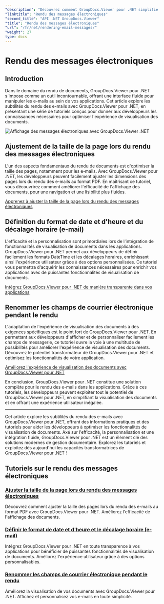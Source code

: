 ```yaml
---
"description": "Découvrez comment GroupDocs.Viewer pour .NET simplifie le rendu des e-mails au format PDF. Apprenez à ajuster la taille des pages, à définir le format DateTime et à renommer les champs efficacement."
"linktitle": "Rendu des messages électroniques"
"second_title": "API .NET GroupDocs.Viewer"
"title": "Rendu des messages électroniques"
"url": "/fr/net/rendering-email-messages/"
"weight": 27
type: docs
---
```

# Rendu des messages électroniques

## Introduction

Dans le domaine du rendu de documents, GroupDocs.Viewer pour .NET s'impose comme un outil incontournable, offrant une interface fluide pour manipuler les e-mails au sein de vos applications. Cet article explore les subtilités du rendu des e-mails avec GroupDocs.Viewer pour .NET, en présentant une série de tutoriels conçus pour donner aux développeurs les connaissances nécessaires pour optimiser l'expérience de visualisation des documents.

![Affichage des messages électroniques avec GroupDocs.Viewer .NET](/viewer/rendering-email-messages/image.png)

## Ajustement de la taille de la page lors du rendu des messages électroniques

L'un des aspects fondamentaux du rendu de documents est d'optimiser la taille des pages, notamment pour les e-mails. Avec GroupDocs.Viewer pour .NET, les développeurs peuvent facilement ajuster les dimensions des pages lors du rendu des e-mails au format PDF. En maîtrisant ce tutoriel, vous découvrirez comment améliorer l'efficacité de l'affichage des documents, pour une navigation et une lisibilité plus fluides.

[Apprenez à ajuster la taille de la page lors du rendu des messages électroniques](./adjust-page-size-email/)

## Définition du format de date et d'heure et du décalage horaire (e-mail)

L'efficacité et la personnalisation sont primordiales lors de l'intégration de fonctionnalités de visualisation de documents dans les applications. GroupDocs.Viewer pour .NET permet aux développeurs de définir facilement les formats DateTime et les décalages horaires, enrichissant ainsi l'expérience utilisateur grâce à des options personnalisées. Ce tutoriel vous permettra d'acquérir les connaissances nécessaires pour enrichir vos applications avec de puissantes fonctionnalités de visualisation de documents.

[Intégrez GroupDocs.Viewer pour .NET de manière transparente dans vos applications](./set-date-time-format-offset-email/)

## Renommer les champs de courrier électronique pendant le rendu

L'adaptation de l'expérience de visualisation des documents à des exigences spécifiques est le point fort de GroupDocs.Viewer pour .NET. En permettant aux développeurs d'afficher et de personnaliser facilement les champs de messagerie, ce tutoriel ouvre la voie à une multitude de possibilités pour améliorer l'expérience de visualisation des documents. Découvrez le potentiel transformateur de GroupDocs.Viewer pour .NET et optimisez les fonctionnalités de votre application.

[Améliorez l'expérience de visualisation des documents avec GroupDocs.Viewer pour .NET](./rename-email-fields/)

En conclusion, GroupDocs.Viewer pour .NET constitue une solution complète pour le rendu des e-mails dans les applications. Grâce à ces tutoriels, les développeurs peuvent exploiter tout le potentiel de GroupDocs.Viewer pour .NET, en simplifiant la visualisation des documents et en offrant une expérience utilisateur inégalée.

--- 

Cet article explore les subtilités du rendu des e-mails avec GroupDocs.Viewer pour .NET, offrant des informations pratiques et des tutoriels pour aider les développeurs à optimiser les fonctionnalités de visualisation de documents. Axé sur l'efficacité, la personnalisation et une intégration fluide, GroupDocs.Viewer pour .NET est un élément clé des solutions modernes de gestion documentaire. Explorez les tutoriels et exploitez dès aujourd'hui les capacités transformatrices de GroupDocs.Viewer pour .NET !
## Tutoriels sur le rendu des messages électroniques
### [Ajuster la taille de la page lors du rendu des messages électroniques](./adjust-page-size-email/)
Découvrez comment ajuster la taille des pages lors du rendu des e-mails au format PDF avec GroupDocs.Viewer pour .NET. Améliorez l'efficacité de l'affichage des documents.
### [Définir le format de date et d'heure et le décalage horaire (e-mail)](./set-date-time-format-offset-email/)
Intégrez GroupDocs.Viewer pour .NET en toute transparence à vos applications pour bénéficier de puissantes fonctionnalités de visualisation de documents. Améliorez l'expérience utilisateur grâce à des options personnalisables.
### [Renommer les champs de courrier électronique pendant le rendu](./rename-email-fields/)
Améliorez la visualisation de vos documents avec GroupDocs.Viewer pour .NET. Affichez et personnalisez vos e-mails en toute simplicité.
